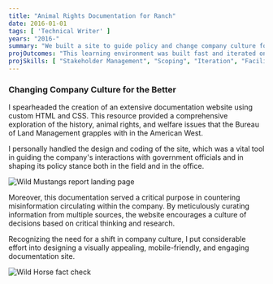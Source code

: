 ```yaml
---
title: "Animal Rights Documentation for Ranch"
date: 2016-01-01
tags: [ 'Technical Writer' ]
years: "2016-"
summary: "We built a site to guide policy and change company culture for the better."
projOutcomes: "This learning environment was built fast and iterated on to help drive performance objectives and build cross-functional culture."
projSkills: [ "Stakeholder Management", "Scoping", "Iteration", "Facilitation", "Scheduling", "SDLC" ]
---
```


### Changing Company Culture for the Better

I spearheaded the creation of an extensive documentation website using custom HTML and CSS. This resource provided a comprehensive exploration of the history, animal rights, and welfare issues that the Bureau of Land Management grapples with in the American West.

I personally handled the design and coding of the site, which was a vital tool in guiding the company's interactions with government officials and in shaping its policy stance both in the field and in the office. 

![Wild Mustangs report landing page](/mustangs-report.jpg)

Moreover, this documentation served a critical purpose in countering misinformation circulating within the company. By meticulously curating information from multiple sources, the website encourages a culture of decisions based on critical thinking and research.

Recognizing the need for a shift in company culture, I put considerable effort into designing a visually appealing, mobile-friendly, and engaging documentation site.

![Wild Horse fact check](/wild-horse-fact-check.jpg)
